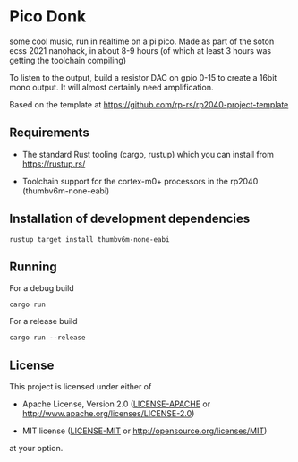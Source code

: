 # Pico Donk

some cool music, run in realtime on a pi pico.
Made as part of the soton ecss 2021 nanohack, in about 8-9 hours (of which at least 3 hours was getting the toolchain compiling)

To listen to the output, build a resistor DAC on gpio 0-15 to create a 16bit mono output.
It will almost certainly need amplification.

Based on the template at https://github.com/rp-rs/rp2040-project-template

## Requirements
- The standard Rust tooling (cargo, rustup) which you can install from https://rustup.rs/

- Toolchain support for the cortex-m0+ processors in the rp2040 (thumbv6m-none-eabi)

## Installation of development dependencies
```
rustup target install thumbv6m-none-eabi
```

## Running

For a debug build
```
cargo run
```
For a release build
```
cargo run --release
```
  
## License

This project is licensed under either of

- Apache License, Version 2.0 ([LICENSE-APACHE](LICENSE-APACHE) or
  http://www.apache.org/licenses/LICENSE-2.0)

- MIT license ([LICENSE-MIT](LICENSE-MIT) or http://opensource.org/licenses/MIT)

at your option.
